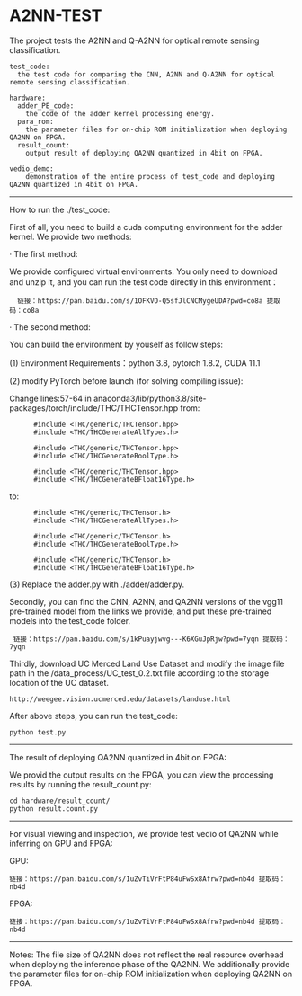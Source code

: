 # A2NN-TEST
  The project tests the A2NN and Q-A2NN for optical remote sensing classification.

    test_code: 
      the test code for comparing the CNN, A2NN and Q-A2NN for optical remote sensing classification.
      
    hardware:
      adder_PE_code:
        the code of the adder kernel processing energy.
      para_rom:
        the parameter files for on-chip ROM initialization when deploying QA2NN on FPGA.
      result_count:
        output result of deploying QA2NN quantized in 4bit on FPGA.
        
    vedio_demo:
        demonstration of the entire process of test_code and deploying QA2NN quantized in 4bit on FPGA.

***************************************************************************************

How to run the ./test_code:

First of all, you need to build a cuda computing environment for the adder kernel. We provide two methods:

   · The first method:

   We provide configured virtual environments. You only need to download and unzip it, and you can run the test code directly in this environment：
   
      链接：https://pan.baidu.com/s/1OFKVO-Q5sfJlCNCMygeUDA?pwd=co8a 提取码：co8a 

   · The second method:    
  
   You can build the environment by youself as follow steps:
      
   (1) Environment Requirements：python 3.8, pytorch 1.8.2, CUDA 11.1
   
   (2) modify PyTorch before launch (for solving compiling issue):
   
   Change lines:57-64 in anaconda3/lib/python3.8/site-packages/torch/include/THC/THCTensor.hpp from:

          #include <THC/generic/THCTensor.hpp>
          #include <THC/THCGenerateAllTypes.h>

          #include <THC/generic/THCTensor.hpp>
          #include <THC/THCGenerateBoolType.h>

          #include <THC/generic/THCTensor.hpp>
          #include <THC/THCGenerateBFloat16Type.h>

   to:

          #include <THC/generic/THCTensor.h>
          #include <THC/THCGenerateAllTypes.h>

          #include <THC/generic/THCTensor.h>
          #include <THC/THCGenerateBoolType.h>

          #include <THC/generic/THCTensor.h>
          #include <THC/THCGenerateBFloat16Type.h>

   (3) Replace the adder.py with ./adder/adder.py.
    
Secondly, you can find the CNN, A2NN, and QA2NN versions of the vgg11 pre-trained model from the links we provide, and put these pre-trained models into the test_code folder.
     
     链接：https://pan.baidu.com/s/1kPuayjwvg---K6XGuJpRjw?pwd=7yqn 提取码：7yqn 

Thirdly, download UC Merced Land Use Dataset and modify the image file path in the /data_process/UC_test_0.2.txt file according to the storage location of the UC dataset.
  
    http://weegee.vision.ucmerced.edu/datasets/landuse.html
     
After above steps, you can run the test_code:

    python test.py

  ***************************************************************************************

The result of deploying QA2NN quantized in 4bit on FPGA:

  We provid the output results on the FPGA, you can view the processing results by running the result_count.py:

    cd hardware/result_count/
    python result.count.py
  
 ****************************************************************************************

 For visual viewing and inspection, we provide test vedio of QA2NN while inferring on GPU and FPGA:

  GPU:

    链接：https://pan.baidu.com/s/1uZvTiVrFtP84uFwSx8Afrw?pwd=nb4d 提取码：nb4d 
    
  FPGA:
    
    链接：https://pan.baidu.com/s/1uZvTiVrFtP84uFwSx8Afrw?pwd=nb4d 提取码：nb4d 
 *******************************************************************************************
 
 Notes: The file size of QA2NN does not reflect the real resource overhead when deploying the inference phase of the QA2NN. We additionally provide the parameter files for on-chip ROM initialization when deploying QA2NN on FPGA.
    
